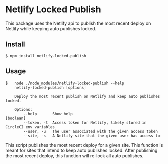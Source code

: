 # Netlify Locked Publish

This package uses the Netlify api to publish the most recent deploy on Netlify while keeping auto publishes locked.

## Install

```
$ npm install netlify-locked-publish
```

## Usage

```
$   node ./node_modules/netlify-locked-publish --help
    netlify-locked-publish [options]

    Deploy the most recent publish on Netlify and keep auto publishes locked.

    Options:
        --help       Show help                                               [boolean]
        --token, -t  Access token for Netlify, likely stored in CircleCI env variables
        --user, -u   The user associated with the given access token
        --site, -s   A Netlify site that the given user has access to
```

This script publishes the most recent deploy for a given site.  This function is meant for
sites that intend to keep auto publishes locked.  After publishing the most recent
deploy, this function will re-lock all auto publishes.
